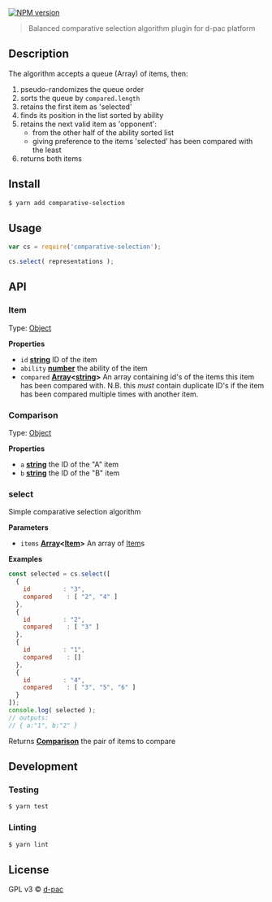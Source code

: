  [![NPM version][npm-image]][npm-url]

> Balanced comparative selection algorithm plugin for d-pac platform

## Description

The algorithm accepts a queue (Array) of items, then:

1.  pseudo-randomizes the queue order
2.  sorts the queue by `compared.length`
3.  retains the first item as 'selected'
4.  finds its position in the list sorted by ability
5.  retains the next valid item as 'opponent':
    -   from the other half of the ability sorted list
    -   giving preference to the items 'selected' has been compared with the least
6.  returns both items

## Install

```sh
$ yarn add comparative-selection
```

## Usage

```js
var cs = require('comparative-selection');

cs.select( representations );
```

## API

<!-- Generated by documentation.js. Update this documentation by updating the source code. -->

### Item

Type: [Object](https://developer.mozilla.org/en-US/docs/Web/JavaScript/Reference/Global_Objects/Object)

**Properties**

-   `id` **[string](https://developer.mozilla.org/en-US/docs/Web/JavaScript/Reference/Global_Objects/String)** ID of the item
-   `ability` **[number](https://developer.mozilla.org/en-US/docs/Web/JavaScript/Reference/Global_Objects/Number)** the ability of the item
-   `compared` **[Array](https://developer.mozilla.org/en-US/docs/Web/JavaScript/Reference/Global_Objects/Array)&lt;[string](https://developer.mozilla.org/en-US/docs/Web/JavaScript/Reference/Global_Objects/String)>** An array containing id's of the items this item has been compared with.
    N.B. this _must_ contain duplicate ID's if the item has been compared multiple times with another item.

### Comparison

Type: [Object](https://developer.mozilla.org/en-US/docs/Web/JavaScript/Reference/Global_Objects/Object)

**Properties**

-   `a` **[string](https://developer.mozilla.org/en-US/docs/Web/JavaScript/Reference/Global_Objects/String)** the ID of the "A" item
-   `b` **[string](https://developer.mozilla.org/en-US/docs/Web/JavaScript/Reference/Global_Objects/String)** the ID of the "B" item

### select

Simple comparative selection algorithm

**Parameters**

-   `items` **[Array](https://developer.mozilla.org/en-US/docs/Web/JavaScript/Reference/Global_Objects/Array)&lt;[Item](#item)>** An array of [Item](#item)s

**Examples**

```javascript
const selected = cs.select([
  {
    id         : "3",
    compared    : [ "2", "4" ]
  },
  {
    id         : "2",
    compared    : [ "3" ]
  },
  {
    id         : "1",
    compared    : []
  },
  {
    id         : "4",
    compared    : [ "3", "5", "6" ]
  }
]);
console.log( selected );
// outputs:
// { a:"1", b:"2" }
```

Returns **[Comparison](#comparison)** the pair of items to compare

## Development

### Testing

```sh
$ yarn test
```

### Linting

```sh
$ yarn lint
```

## License

GPL v3 © [d-pac](http://www.d-pac.be)

[npm-url]: https://npmjs.org/package/balanced-comparative-selection

[npm-image]: https://badge.fury.io/js/balanced-comparative-selection.svg
